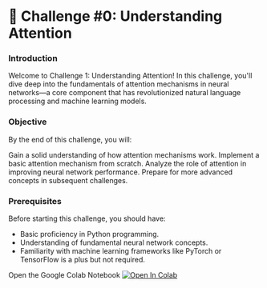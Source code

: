 # 🚩 Challenge #0: Understanding Attention

### Introduction

Welcome to Challenge 1: Understanding Attention! In this challenge, you'll dive deep into the fundamentals of attention mechanisms in neural networks—a core component that has revolutionized natural language processing and machine learning models.

### Objective

By the end of this challenge, you will:

Gain a solid understanding of how attention mechanisms work.
Implement a basic attention mechanism from scratch.
Analyze the role of attention in improving neural network performance.
Prepare for more advanced concepts in subsequent challenges.

### Prerequisites

Before starting this challenge, you should have:

- Basic proficiency in Python programming.
- Understanding of fundamental neural network concepts.
- Familiarity with machine learning frameworks like PyTorch or TensorFlow is a plus but not required.

Open the Google Colab Notebook [![Open In Colab](https://colab.research.google.com/assets/colab-badge.svg)](https://colab.research.google.com/github/antonemking/at-challenges/blob/challenge-0/at_sr_challenge0.ipynb?authuser=0&copy=true&t=latest)
